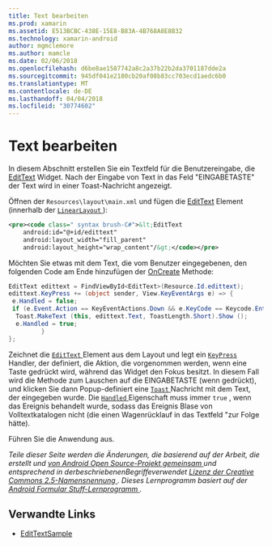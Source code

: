 ```yaml
---
title: Text bearbeiten
ms.prod: xamarin
ms.assetid: E513BCBC-438E-15E8-B83A-4B768A8E8B32
ms.technology: xamarin-android
author: mgmclemore
ms.author: mamcle
ms.date: 02/06/2018
ms.openlocfilehash: d6be8ae1587742a8c2a37b22b2da3701187dde2a
ms.sourcegitcommit: 945df041e2180cb20af08b83cc703ecd1aedc6b0
ms.translationtype: MT
ms.contentlocale: de-DE
ms.lasthandoff: 04/04/2018
ms.locfileid: "30774602"
---
```

# <a name="edit-text"></a>Text bearbeiten

In diesem Abschnitt erstellen Sie ein Textfeld für die Benutzereingabe, die [EditText](https://developer.xamarin.com/api/type/Android.Widget.EditText/) Widget. Nach der Eingabe von Text in das Feld "EINGABETASTE" der Text wird in einer Toast-Nachricht angezeigt.

Öffnen der <code>Resources\layout\main.xml</code> und fügen die [EditText](https://developer.xamarin.com/api/type/Android.Widget.EditText/) Element (innerhalb der [ `LinearLayout` ](https://developer.xamarin.com/api/type/Android.Widget.LinearLayout/)):

```xml
<pre><code class=" syntax brush-C#">&lt;EditText
    android:id="@+id/edittext"
    android:layout_width="fill_parent"
    android:layout_height="wrap_content"/&gt;</code></pre>
```

Möchten Sie etwas mit dem Text, die vom Benutzer eingegebenen, den folgenden Code am Ende hinzufügen der [OnCreate](https://developer.xamarin.com/api/member/Android.App.Activity.OnCreate/) Methode:

```csharp
EditText edittext = FindViewById<EditText>(Resource.Id.edittext);
edittext.KeyPress += (object sender, View.KeyEventArgs e) => {
 e.Handled = false;
 if (e.Event.Action == KeyEventActions.Down && e.KeyCode == Keycode.Enter) {
  Toast.MakeText (this, edittext.Text, ToastLength.Short).Show ();
  e.Handled = true;
         }
};
```

Zeichnet die [ `EditText` ](https://developer.xamarin.com/api/type/Android.Widget.EditText/) Element aus dem Layout und legt ein [ `KeyPress` ](https://developer.xamarin.com/api/event/Android.Views.View.KeyPress/) Handler, der definiert, die Aktion, die vorgenommen werden, wenn eine Taste gedrückt wird, während das Widget den Fokus besitzt. In diesem Fall wird die Methode zum Lauschen auf die EINGABETASTE (wenn gedrückt), und klicken Sie dann Popup-definiert eine [ `Toast` ](https://developer.xamarin.com/api/type/Android.Widget.Toast/) Nachricht mit dem Text, der eingegeben wurde. Die [ `Handled` ](https://developer.xamarin.com/api/property/Android.Views.View+KeyEventArgs.Handled/) Eigenschaft muss immer `true` , wenn das Ereignis behandelt wurde, sodass das Ereignis Blase von Volltextkatalogen nicht (die einen Wagenrücklauf in das Textfeld "zur Folge hätte).

Führen Sie die Anwendung aus.

*Teile dieser Seite werden die Änderungen, die basierend auf der Arbeit, die erstellt und* [ *von Android Open Source-Projekt gemeinsam* ](http://code.google.com/policies.html) *und entsprechend in derbeschriebenenBegriffeverwendet* [ *Lizenz der Creative Commons 2.5-Namensnennung* ](http://creativecommons.org/licenses/by/2.5/) *. Dieses Lernprogramm basiert auf der* [ *Android Formular Stuff-Lernprogramm* ](http://developer.android.com/resources/tutorials/views/hello-formstuff.html) *.*



## <a name="related-links"></a>Verwandte Links

- [EditTextSample](https://developer.xamarin.com/samples/monodroid/UserInterface/EditTextSample/)
